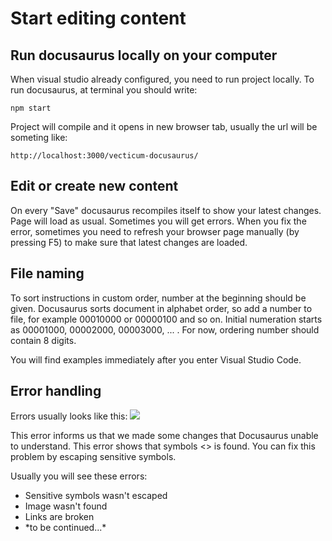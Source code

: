 # Start editing content

## Run docusaurus locally on your computer

When visual studio already configured, you need to run project locally. To run docusaurus, at terminal you should write:
```
npm start
```

Project will compile and it opens in new browser tab, usually the url will be someting like:
```
http://localhost:3000/vecticum-docusaurus/
```

## Edit or create new content

On every "Save" docusaurus recompiles itself to show your latest changes. Page will load as usual.
Sometimes you will get errors. When you fix the error, sometimes you need to refresh your browser page manually (by pressing F5) to make sure that latest changes are loaded.

## File naming

To sort instructions in custom order, number at the beginning should be given. Docusaurus sorts document in alphabet order, so add a number to file, for example 00010000 or 00000100 and so on. Initial numeration starts as 00001000, 00002000, 00003000, ... .
For now, ordering number should contain 8 digits.

You will find examples immediately after you enter Visual Studio Code.

## Error handling

Errors usually looks like this:
![](</assets/instruction-images/docusaurus-error.png>)

This error informs us that we made some changes that Docusaurus unable to understand. This error shows that symbols \<> is found. You can fix this problem by escaping sensitive symbols.

Usually you will see these errors:
<ul>
<li>Sensitive symbols wasn't escaped</li>
<li>Image wasn't found</li>
<li>Links are broken</li>
<li>*to be continued...*</li>
</ul>
